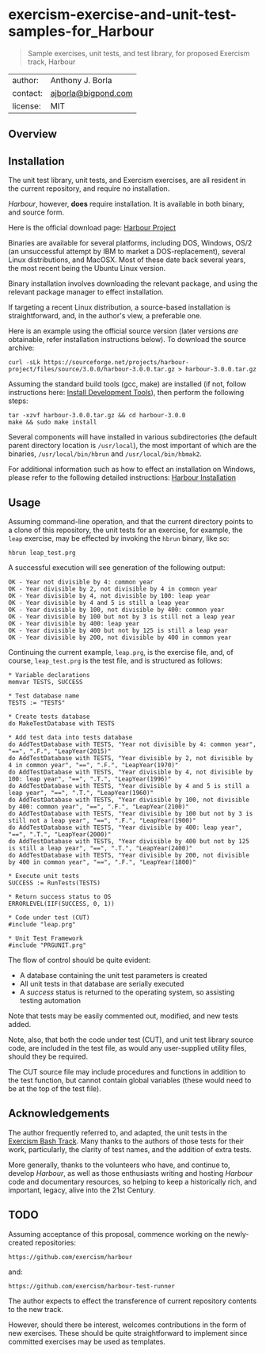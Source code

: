 # exercism-exercise-and-unit-test-samples-for_Harbour
> Sample exercises, unit tests, and test library, for proposed Exercism track, Harbour

|||
| :---     | :--- |
| author:  | Anthony J. Borla |
| contact: | [ajborla@bigpond.com](ajborla@bigpond.com) |
| license: | MIT |

## Overview

## Installation
The unit test library, unit tests, and Exercism exercises, are all resident in the current repository, and require no installation.

_Harbour_, however, **does** require installation. It is available in both binary, and source form.

Here is the official download page: [Harbour Project](https://sourceforge.net/projects/harbour-project/files/)

Binaries are available for several platforms, including DOS, Windows, OS/2 (an unsuccessful attempt by IBM to market a DOS-replacement), several Linux distributions, and MacOSX. Most of these date back several years, the most recent being the Ubuntu Linux version.

Binary installation involves downloading the relevant package, and using the relevant package manager to effect installation.

If targeting a recent Linux distribution, a source-based installation is straightforward, and, in the author's view, a preferable one.

Here is an example using the official source version (later versions _are_ obtainable, refer installation instructions below). To download the source archive:

```plain
curl -sLk https://sourceforge.net/projects/harbour-project/files/source/3.0.0/harbour-3.0.0.tar.gz > harbour-3.0.0.tar.gz
```

Assuming the standard build tools (gcc, make) are installed (if not, follow instructions here: [Install Development Tools](https://ostechnix.com/install-development-tools-linux/)), then perform the following steps:

```plain
tar -xzvf harbour-3.0.0.tar.gz && cd harbour-3.0.0
make && sudo make install
```

Several components will have installed in various subdirectories (the default parent directory location is `/usr/local`), the most important of which are the binaries, `/usr/local/bin/hbrun` and `/usr/local/bin/hbmak2`.

For additional information such as how to effect an installation on Windows, please refer to the following detailed instructions: [Harbour Installation](https://www.kresin.ru/en/hrbfaq.html#Install)

## Usage
Assuming command-line operation, and that the current directory points to a clone of this repository, the unit tests for an exercise, for example, the `leap` exercise, may be effected by invoking the `hbrun` binary, like so:

```plain
hbrun leap_test.prg
```

A successful execution will see generation of the following output:

```plain
OK - Year not divisible by 4: common year
OK - Year divisible by 2, not divisible by 4 in common year
OK - Year divisible by 4, not divisible by 100: leap year
OK - Year divisible by 4 and 5 is still a leap year
OK - Year divisible by 100, not divisible by 400: common year
OK - Year divisible by 100 but not by 3 is still not a leap year
OK - Year divisible by 400: leap year
OK - Year divisible by 400 but not by 125 is still a leap year
OK - Year divisible by 200, not divisible by 400 in common year
```
Continuing the current example, `leap.prg`, is the exercise file, and, of course, `leap_test.prg` is the test file, and is structured as follows:

```plain
* Variable declarations
memvar TESTS, SUCCESS

* Test database name
TESTS := "TESTS"

* Create tests database
do MakeTestDatabase with TESTS

* Add test data into tests database
do AddTestDatabase with TESTS, "Year not divisible by 4: common year", "==", ".F.", "LeapYear(2015)"
do AddTestDatabase with TESTS, "Year divisible by 2, not divisible by 4 in common year", "==", ".F.", "LeapYear(1970)"
do AddTestDatabase with TESTS, "Year divisible by 4, not divisible by 100: leap year", "==", ".T.", "LeapYear(1996)"
do AddTestDatabase with TESTS, "Year divisible by 4 and 5 is still a leap year", "==", ".T.", "LeapYear(1960)"
do AddTestDatabase with TESTS, "Year divisible by 100, not divisible by 400: common year", "==", ".F.", "LeapYear(2100)"
do AddTestDatabase with TESTS, "Year divisible by 100 but not by 3 is still not a leap year", "==", ".F.", "LeapYear(1900)"
do AddTestDatabase with TESTS, "Year divisible by 400: leap year", "==", ".T.", "LeapYear(2000)"
do AddTestDatabase with TESTS, "Year divisible by 400 but not by 125 is still a leap year", "==", ".T.", "LeapYear(2400)"
do AddTestDatabase with TESTS, "Year divisible by 200, not divisible by 400 in common year", "==", ".F.", "LeapYear(1800)"

* Execute unit tests
SUCCESS := RunTests(TESTS)

* Return success status to OS
ERRORLEVEL(IIF(SUCCESS, 0, 1))

* Code under test (CUT)
#include "leap.prg"

* Unit Test Framework
#include "PRGUNIT.prg"
```

The flow of control should be quite evident:
* A database containing the unit test parameters is created
* All unit tests in that database are serially executed
* A _success_ status is returned to the operating system, so assisting testing automation

Note that tests may be easily commented out, modified, and new tests added.

Note, also, that both the code under test (CUT), and unit test library source code, are included in the test file, as would any user-supplied utility files, should they be required.

The CUT source file may include procedures and functions in addition to the test function, but cannot contain global variables (these would need to be at the top of the test file).

## Acknowledgements
The author frequently referred to, and adapted, the unit tests in the [Exercism Bash Track](https://exercism.org/tracks/bash). Many thanks to the authors of those tests for their work, particularly, the clarity of test names, and the addition of extra tests.

More generally, thanks to the volunteers who have, and continue to, develop _Harbour_, as well as those enthusiasts writing and hosting _Harbour_ code and documentary resources, so helping to keep a historically rich, and important, legacy, alive into the 21st Century.

## TODO
Assuming acceptance of this proposal, commence working on the newly-created repositories:

`https://github.com/exercism/harbour`

and:

`https://github.com/exercism/harbour-test-runner`

The author expects to effect the transference of current repository contents to the new track.

However, should there be interest, welcomes contributions in the form of new exercises. These should be quite straightforward to implement since committed exercises may be used as templates.

